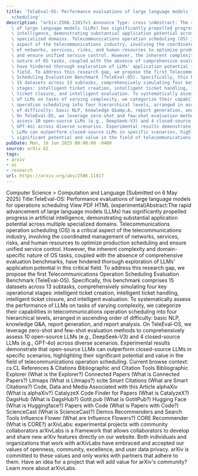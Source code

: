 ```yaml
---
title: 'TeleEval-OS: Performance evaluations of large language models for operations
  scheduling'
description: "arXiv:2506.11017v1 Announce Type: cross \nAbstract: The rapid advancement\
  \ of large language models (LLMs) has significantly propelled progress in artificial\
  \ intelligence, demonstrating substantial application potential across multiple\
  \ specialized domains. Telecommunications operation scheduling (OS) is a critical\
  \ aspect of the telecommunications industry, involving the coordinated management\
  \ of networks, services, risks, and human resources to optimize production scheduling\
  \ and ensure unified service control. However, the inherent complexity and domain-specific\
  \ nature of OS tasks, coupled with the absence of comprehensive evaluation benchmarks,\
  \ have hindered thorough exploration of LLMs' application potential in this critical\
  \ field. To address this research gap, we propose the first Telecommunications Operation\
  \ Scheduling Evaluation Benchmark (TeleEval-OS). Specifically, this benchmark comprises\
  \ 15 datasets across 13 subtasks, comprehensively simulating four key operational\
  \ stages: intelligent ticket creation, intelligent ticket handling, intelligent\
  \ ticket closure, and intelligent evaluation. To systematically assess the performance\
  \ of LLMs on tasks of varying complexity, we categorize their capabilities in telecommunications\
  \ operation scheduling into four hierarchical levels, arranged in ascending order\
  \ of difficulty: basic NLP, knowledge Q&amp;A, report generation, and report analysis.\
  \ On TeleEval-OS, we leverage zero-shot and few-shot evaluation methods to comprehensively\
  \ assess 10 open-source LLMs (e.g., DeepSeek-V3) and 4 closed-source LLMs (e.g.,\
  \ GPT-4o) across diverse scenarios. Experimental results demonstrate that open-source\
  \ LLMs can outperform closed-source LLMs in specific scenarios, highlighting their\
  \ significant potential and value in the field of telecommunications operation scheduling."
pubDate: Mon, 16 Jun 2025 00:00:00 -0400
source: arXiv AI
tags:
- arxiv
- ai
- research
url: https://arxiv.org/abs/2506.11017
---
```


Computer Science > Computation and Language
[Submitted on 6 May 2025]
Title:TeleEval-OS: Performance evaluations of large language models for operations scheduling
View PDF HTML (experimental)Abstract:The rapid advancement of large language models (LLMs) has significantly propelled progress in artificial intelligence, demonstrating substantial application potential across multiple specialized domains. Telecommunications operation scheduling (OS) is a critical aspect of the telecommunications industry, involving the coordinated management of networks, services, risks, and human resources to optimize production scheduling and ensure unified service control. However, the inherent complexity and domain-specific nature of OS tasks, coupled with the absence of comprehensive evaluation benchmarks, have hindered thorough exploration of LLMs' application potential in this critical field. To address this research gap, we propose the first Telecommunications Operation Scheduling Evaluation Benchmark (TeleEval-OS). Specifically, this benchmark comprises 15 datasets across 13 subtasks, comprehensively simulating four key operational stages: intelligent ticket creation, intelligent ticket handling, intelligent ticket closure, and intelligent evaluation. To systematically assess the performance of LLMs on tasks of varying complexity, we categorize their capabilities in telecommunications operation scheduling into four hierarchical levels, arranged in ascending order of difficulty: basic NLP, knowledge Q&A, report generation, and report analysis. On TeleEval-OS, we leverage zero-shot and few-shot evaluation methods to comprehensively assess 10 open-source LLMs (e.g., DeepSeek-V3) and 4 closed-source LLMs (e.g., GPT-4o) across diverse scenarios. Experimental results demonstrate that open-source LLMs can outperform closed-source LLMs in specific scenarios, highlighting their significant potential and value in the field of telecommunications operation scheduling.
Current browse context:
cs.CL
References & Citations
Bibliographic and Citation Tools
Bibliographic Explorer (What is the Explorer?)
Connected Papers (What is Connected Papers?)
Litmaps (What is Litmaps?)
scite Smart Citations (What are Smart Citations?)
Code, Data and Media Associated with this Article
alphaXiv (What is alphaXiv?)
CatalyzeX Code Finder for Papers (What is CatalyzeX?)
DagsHub (What is DagsHub?)
Gotit.pub (What is GotitPub?)
Hugging Face (What is Huggingface?)
Papers with Code (What is Papers with Code?)
ScienceCast (What is ScienceCast?)
Demos
Recommenders and Search Tools
Influence Flower (What are Influence Flowers?)
CORE Recommender (What is CORE?)
arXivLabs: experimental projects with community collaborators
arXivLabs is a framework that allows collaborators to develop and share new arXiv features directly on our website.
Both individuals and organizations that work with arXivLabs have embraced and accepted our values of openness, community, excellence, and user data privacy. arXiv is committed to these values and only works with partners that adhere to them.
Have an idea for a project that will add value for arXiv's community? Learn more about arXivLabs.